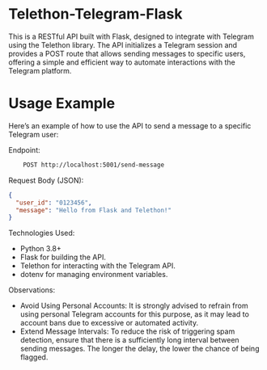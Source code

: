 # Telethon-Telegram-Flask

This is a RESTful API built with Flask, designed to integrate with Telegram using the Telethon library. The API initializes a Telegram session and provides a POST route that allows sending messages to specific users, offering a simple and efficient way to automate interactions with the Telegram platform.

# Usage Example

Here’s an example of how to use the API to send a message to a specific Telegram user:

Endpoint:
```bash
    POST http://localhost:5001/send-message
```

Request Body (JSON):
```json
{
  "user_id": "0123456",
  "message": "Hello from Flask and Telethon!"
}
```

Technologies Used:
- Python 3.8+
- Flask for building the API.
- Telethon for interacting with the Telegram API.
- dotenv for managing environment variables.

Observations:

- Avoid Using Personal Accounts: It is strongly advised to refrain from using personal Telegram accounts for this purpose, as it may lead to account bans due to excessive or automated activity.
- Extend Message Intervals: To reduce the risk of triggering spam detection, ensure that there is a sufficiently long interval between sending messages. The longer the delay, the lower the chance of being flagged.